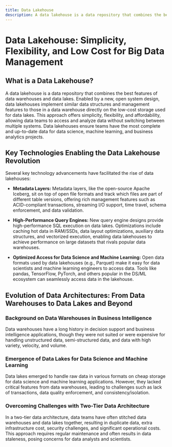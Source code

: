 ```yaml
---
title: Data Lakehouse
description: A data lakehouse is a data repository that combines the best features of data warehouses and data lakes. Enabled by a new, open system design, data lakehouses implement similar data structures and management features to those in a data warehouse directly on the low-cost storage used for data lakes.
---
```


# Data Lakehouse: Simplicity, Flexibility, and Low Cost for Big Data Management

## What is a Data Lakehouse?

A data lakehouse is a data repository that combines the best features of data warehouses and data lakes. Enabled by a new, open system design, data lakehouses implement similar data structures and management features to those in a data warehouse directly on the low-cost storage used for data lakes. This approach offers simplicity, flexibility, and affordability, allowing data teams to access and analyze data without switching between multiple systems. Data lakehouses ensure teams have the most complete and up-to-date data for data science, machine learning, and business analytics projects.

## Key Technologies Enabling the Data Lakehouse Revolution

Several key technology advancements have facilitated the rise of data lakehouses:

- **Metadata Layers:** Metadata layers, like the open-source Apache Iceberg, sit on top of open file formats and track which files are part of different table versions, offering rich management features such as ACID-compliant transactions, streaming I/O support, time travel, schema enforcement, and data validation.

- **High-Performance Query Engines:** New query engine designs provide high-performance SQL execution on data lakes. Optimizations include caching hot data in RAM/SSDs, data layout optimizations, auxiliary data structures, and vectorized execution, enabling data lakehouses to achieve performance on large datasets that rivals popular data warehouses.

- **Optimized Access for Data Science and Machine Learning:** Open data formats used by data lakehouses (e.g., Parquet) make it easy for data scientists and machine learning engineers to access data. Tools like pandas, TensorFlow, PyTorch, and others popular in the DS/ML ecosystem can seamlessly access data in the lakehouse.

## Evolution of Data Architectures: From Data Warehouses to Data Lakes and Beyond

### Background on Data Warehouses in Business Intelligence

Data warehouses have a long history in decision support and business intelligence applications, though they were not suited or were expensive for handling unstructured data, semi-structured data, and data with high variety, velocity, and volume.

### Emergence of Data Lakes for Data Science and Machine Learning

Data lakes emerged to handle raw data in various formats on cheap storage for data science and machine learning applications. However, they lacked critical features from data warehouses, leading to challenges such as lack of transactions, data quality enforcement, and consistency/isolation.

### Overcoming Challenges with Two-Tier Data Architecture

In a two-tier data architecture, data teams have often stitched data warehouses and data lakes together, resulting in duplicate data, extra infrastructure cost, security challenges, and significant operational costs. This approach requires regular maintenance and often results in data staleness, posing concerns for data analysts and scientists.
